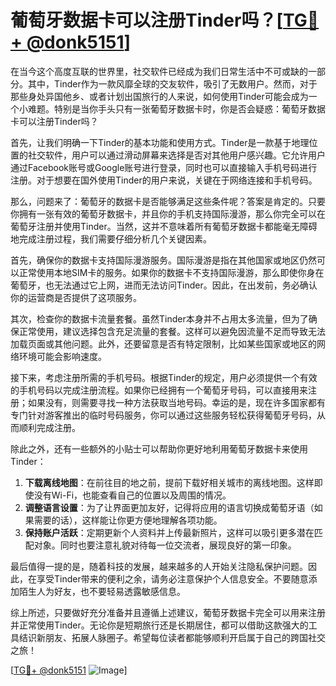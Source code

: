# 葡萄牙数据卡可以注册Tinder吗？[[TG💪+ @donk5151](https://t.me/s/donk5151)]

在当今这个高度互联的世界里，社交软件已经成为我们日常生活中不可或缺的一部分。其中，Tinder作为一款风靡全球的交友软件，吸引了无数用户。然而，对于那些身处异国他乡、或者计划出国旅行的人来说，如何使用Tinder可能会成为一个小难题。特别是当你手头只有一张葡萄牙数据卡时，你是否会疑惑：葡萄牙数据卡可以注册Tinder吗？

首先，让我们明确一下Tinder的基本功能和使用方式。Tinder是一款基于地理位置的社交软件，用户可以通过滑动屏幕来选择是否对其他用户感兴趣。它允许用户通过Facebook账号或Google账号进行登录，同时也可以直接输入手机号码进行注册。对于想要在国外使用Tinder的用户来说，关键在于网络连接和手机号码。

那么，问题来了：葡萄牙的数据卡是否能够满足这些条件呢？答案是肯定的。只要你拥有一张有效的葡萄牙数据卡，并且你的手机支持国际漫游，那么你完全可以在葡萄牙注册并使用Tinder。当然，这并不意味着所有葡萄牙数据卡都能毫无障碍地完成注册过程，我们需要仔细分析几个关键因素。

首先，确保你的数据卡支持国际漫游服务。国际漫游是指在其他国家或地区仍然可以正常使用本地SIM卡的服务。如果你的数据卡不支持国际漫游，那么即使你身在葡萄牙，也无法通过它上网，进而无法访问Tinder。因此，在出发前，务必确认你的运营商是否提供了这项服务。

其次，检查你的数据卡流量套餐。虽然Tinder本身并不占用太多流量，但为了确保正常使用，建议选择包含充足流量的套餐。这样可以避免因流量不足而导致无法加载页面或其他问题。此外，还要留意是否有特定限制，比如某些国家或地区的网络环境可能会影响速度。

接下来，考虑注册所需的手机号码。根据Tinder的规定，用户必须提供一个有效的手机号码以完成注册流程。如果你已经拥有一个葡萄牙号码，可以直接用来注册；如果没有，则需要寻找一种方法获取当地号码。幸运的是，现在许多国家都有专门针对游客推出的临时号码服务，你可以通过这些服务轻松获得葡萄牙号码，从而顺利完成注册。

除此之外，还有一些额外的小贴士可以帮助你更好地利用葡萄牙数据卡来使用Tinder：

1. **下载离线地图**：在前往目的地之前，提前下载好相关城市的离线地图。这样即使没有Wi-Fi，也能查看自己的位置以及周围的情况。
2. **调整语言设置**：为了让界面更加友好，记得将应用的语言切换成葡萄牙语（如果需要的话），这样能让你更方便地理解各项功能。
3. **保持账户活跃**：定期更新个人资料并上传最新照片，这样可以吸引更多潜在匹配对象。同时也要注意礼貌对待每一位交流者，展现良好的第一印象。

最后值得一提的是，随着科技的发展，越来越多的人开始关注隐私保护问题。因此，在享受Tinder带来的便利之余，请务必注意保护个人信息安全。不要随意添加陌生人为好友，也不要轻易透露敏感信息。

综上所述，只要做好充分准备并且遵循上述建议，葡萄牙数据卡完全可以用来注册并正常使用Tinder。无论你是短期旅行还是长期居住，都可以借助这款强大的工具结识新朋友、拓展人脉圈子。希望每位读者都能够顺利开启属于自己的跨国社交之旅！

[[TG💪+ @donk5151](https://t.me/s/donk5151) ![Image](https://i.postimg.cc/rwNCRYN7/Snipaste-2025-04-30-17-27-05.png)]